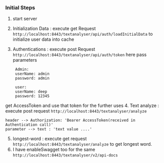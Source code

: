 ### Initial Steps

1. start server
2. Initialization Data : execute get Request `http://localhost:8443/textanalyser/api/auth/loadInitialData` to 	initialize user data into cache
3. Authentications : execute post Request `http://localhost:8443/textanalyser/api/auth/token` here pass parameters<br> 

		Admin:
		userName: admin
		password: admin
	
		user:
		userName: deep
		password: 12345
	
get AccessToken and use that token for the further uses
4.  Text analyze :  execute post request `http://localhost:8443/textanalyser/analyze`

	header --> Authorization: 'Bearer AccessToken(received in Authentication call)'
	parameter --> text : 'text value ....'
5. longest-word : execute get request `http://localhost:8443/textanalyser/analyze` to get longest word.
6. I have enableSwagget too for the same `http://localhost:8443/textanalyser/v2/api-docs`


